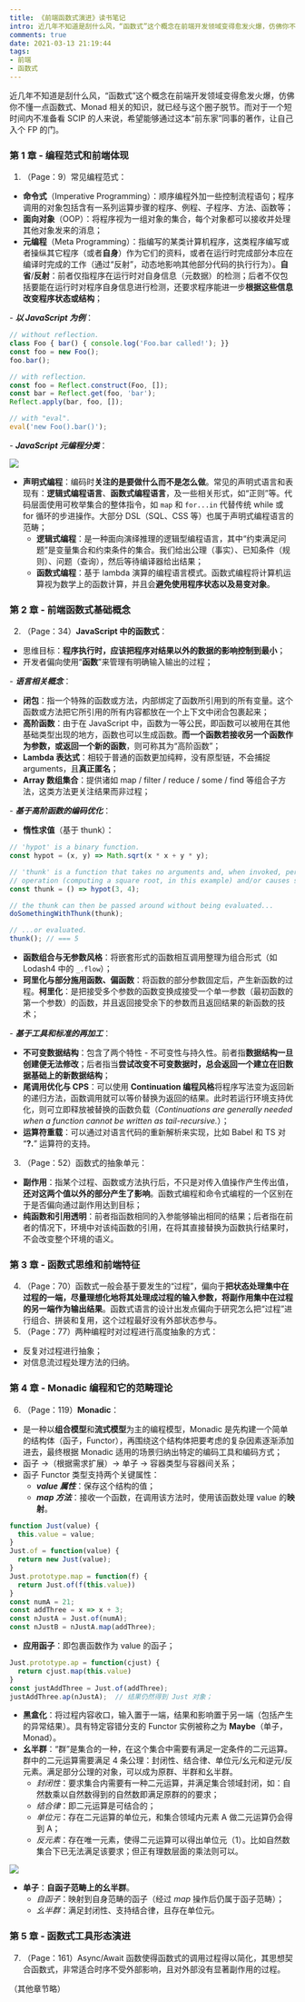 ```yaml
---
title: 《前端函数式演进》读书笔记
intro: 近几年不知道是刮什么风，“函数式”这个概念在前端开发领域变得愈发火爆，仿佛你不懂一点函数式、Monad 相关的知识，就已经与这个圈子脱节。而对于一个短时间内不准备看 SICP 的人来说，希望能够通过这本“前东家”同事的著作，让自己入个 FP 的门。
comments: true
date: 2021-03-13 21:19:44
tags:
- 前端
- 函数式
---
```


近几年不知道是刮什么风，“函数式”这个概念在前端开发领域变得愈发火爆，仿佛你不懂一点函数式、Monad 相关的知识，就已经与这个圈子脱节。而对于一个短时间内不准备看 SCIP 的人来说，希望能够通过这本“前东家”同事的著作，让自己入个 FP 的门。

### 第 1 章 - 编程范式和前端体现

1. （Page：9）常见编程范式：

* **命令式**（Imperative Programming）：顺序编程外加一些控制流程语句；程序调用的对象包括含有一系列运算步骤的程序、例程、子程序、方法、函数等；
* **面向对象**（OOP）：将程序视为一组对象的集合，每个对象都可以接收并处理其他对象发来的消息；
* **元编程**（Meta Programming）：指编写的某类计算机程序，这类程序编写或者操纵其它程序（或者**自身**）作为它们的资料，或者在运行时完成部分本应在编译时完成的工作（通过“反射”，动态地影响其他部分代码的执行行为）。**自省**/**反射**：前者仅指程序在运行时对自身信息（元数据）的检测；后者不仅包括要能在运行时对程序自身信息进行检测，还要求程序能进一步**根据这些信息改变程序状态或结构**；

\- ***以 JavaScript 为例***：

```javascript
// without reflection.
class Foo { bar() { console.log('Foo.bar called!'); }}
const foo = new Foo();
foo.bar();

// with reflection.
const foo = Reflect.construct(Foo, []);
const bar = Reflect.get(foo, 'bar');
Reflect.apply(bar, foo, []);

// with "eval".
eval('new Foo().bar()');
```

\- ***JavaScript 元编程分类***：

![](1.png)

* **声明式编程**：编码时**关注的是要做什么而不是怎么做**。常见的声明式语言和表现有：**逻辑式编程语言**、**函数式编程语言**，及一些相关形式，如“正则”等。代码层面使用可枚举集合的整体指令，如 `map` 和 `for...in` 代替传统 while 或 for 循环的步进操作。大部分 DSL（SQL、CSS 等）也属于声明式编程语言的范畴；
  * **逻辑式编程**：是一种面向演绎推理的逻辑型编程语言，其中“约束满足问题”是变量集合和约束条件的集合。我们给出公理（事实）、已知条件（规则）、问题（查询），然后等待编译器给出结果；
  * **函数式编程**：基于 lambda 演算的编程语言模式。函数式编程将计算机运算视为数学上的函数计算，并且会**避免使用程序状态以及易变对象**。

### 第 2 章 - 前端函数式基础概念

2. （Page：34）**JavaScript 中的函数式**：

* 思维目标：**程序执行时，应该把程序对结果以外的数据的影响控制到最小**；
* 开发者偏向使用“**函数**”来管理有明确输入输出的过程；

\- ***语言相关概念***：

* **闭包**：指一个特殊的函数或方法，内部绑定了函数所引用到的所有变量。这个函数或方法把它所引用的所有内容都放在一个上下文中闭合包裹起来；
* **高阶函数**：由于在 JavaScript 中，函数为一等公民，即函数可以被用在其他基础类型出现的地方，函数也可以生成函数。**而一个函数若接收另一个函数作为参数，或返回一个新的函数**，则可称其为“高阶函数”；
* **Lambda 表达式**：相较于普通的函数更加纯粹，没有原型链，不会捕捉 arguments，且**真正匿名**；
* **Array 数组集合**：提供诸如 map / filter / reduce / some / find 等组合子方法，这类方法更关注结果而非过程；

\- ***基于高阶函数的编码优化***：

* **惰性求值**（基于 thunk）：

```javascript
// 'hypot' is a binary function.
const hypot = (x, y) => Math.sqrt(x * x + y * y);

// 'thunk' is a function that takes no arguments and, when invoked, performs a potentially expensive
// operation (computing a square root, in this example) and/or causes some side-effect to occur.
const thunk = () => hypot(3, 4);

// the thunk can then be passed around without being evaluated...
doSomethingWithThunk(thunk);

// ...or evaluated.
thunk(); // === 5
```

* **函数组合与无参数风格**：将嵌套形式的函数相互调用整理为组合形式（如 Lodash4 中的 `_.flow`）；
* **珂里化与部分施用函数、偏函数**：将函数的部分参数固定后，产生新函数的过程。**柯里化**：是把接受多个参数的函数变换成接受一个单一参数（最初函数的第一个参数）的函数，并且返回接受余下的参数而且返回结果的新函数的技术；

\- ***基于工具和标准的再加工***：

* **不可变数据结构**：包含了两个特性 - 不可变性与持久性。前者指**数据结构一旦创建便无法修改**；后者指当**尝试改变不可变数据时，总会返回一个建立在旧数据基础上的新数据结构**；
* **尾调用优化与 CPS**：可以使用 **Continuation 编程风格**将程序写法变为返回新的递归方法，函数调用就可以等价替换为返回的结果。此时若运行环境支持优化，则可立即释放被替换的函数负载（*Continuations are generally needed when a function cannot be written as tail-recursive.*）；
* **运算符重载**：可以通过对语言代码的重新解析来实现，比如 Babel 和 TS 对 “**?.**” 运算符的支持。

3. （Page：52）函数式的抽象单元：

* **副作用**：指某个过程、函数或方法执行后，不只是对传入值操作产生传出值，**还对这两个值以外的部分产生了影响**。函数式编程和命令式编程的一个区别在于是否偏向通过副作用达到目标；
* **纯函数和引用透明**：前者指函数相同的入参能够输出相同的结果；后者指在前者的情况下，环境中对该纯函数的引用，在将其直接替换为函数执行结果时，不会改变整个环境的语义。

### 第 3 章 - 函数式思维和前端特征

4. （Page：70）函数式一般会基于要发生的“过程”，偏向于**把状态处理集中在过程的一端，尽量理想化地将其处理成过程的输入参数，将副作用集中在过程的另一端作为输出结果**。函数式语言的设计出发点偏向于研究怎么把“过程”进行组合、拼装和复用，这个过程最好没有外部状态参与。
5. （Page：77）两种编程时对过程进行高度抽象的方式：

* 反复对过程进行抽象；
* 对信息流过程处理方法的归纳。

### 第 4 章 - Monadic 编程和它的范畴理论

6. （Page：119）**Monadic**：

* 是一种以**组合模型**和**流式模型**为主的编程模型，Monadic 是先构建一个简单的结构体（函子，Functor），再围绕这个结构体把要考虑的复杂因素逐渐添加进去，最终根据 Monadic 适用的场景归纳出特定的编码工具和编码方式；
* 函子 ->（根据需求扩展）-> 单子 -> 容器类型与容器间关系；
* 函子 Functor 类型支持两个关键属性：
  * ***value 属性***：保存这个结构的值；
  * ***map 方法***：接收一个函数，在调用该方法时，使用该函数处理 value 的**映射**。

```javascript
function Just(value) {
  this.value = value;
}
Just.of = function(value) {
  return new Just(value);
}
Just.prototype.map = function(f) {
  return Just.of(f(this.value))
}
const numA = 21;
const addThree = x => x + 3;
const nJustA = Just.of(numA);
const nJustB = nJustA.map(addThree);
```

* **应用函子**：即包裹函数作为 value 的函子；

```javascript
Just.prototype.ap = function(cjust) {
  return cjust.map(this.value)
}
const justAddThree = Just.of(addThree);
justAddThree.ap(nJustA);  // 结果仍然得到 Just 对象；
```

* **黑盒化**：将过程内容收口，输入置于一端，结果和影响置于另一端（包括产生的异常结果）。具有特定容错分支的 Functor 实例被称之为 **Maybe**（单子，Monad）。
* **幺半群**：“群”是集合的一种，在这个集合中需要有满足一定条件的二元运算。群中的二元运算需要满足 4 条公理：封闭性、结合律、单位元/幺元和逆元/反元素。满足部分公理的对象，可以成为原群、半群和幺半群。
  * *封闭性*：要求集合内需要有一种二元运算，并满足集合领域封闭，如：自然数乘以自然数得到的自然数即满足原群的的要求；
  * *结合律*：即二元运算是可结合的；
  * *单位元*：存在二元运算的单位元，和集合领域内元素 A 做二元运算仍会得到 A；
  * *反元素*：存在唯一元素，使得二元运算可以得出单位元（1）。比如自然数集合下已无法满足该要求；但正有理数层面的乘法则可以。

![](2.png)

* **单子**：**自函子范畴上的幺半群**。
  * *自函子*：映射到自身范畴的函子（经过 *map* 操作后仍属于函子范畴）；
  * *幺半群*：满足封闭性、支持结合律，且存在单位元。

### 第 5 章 - 函数式工具形态演进

7. （Page：161）Async/Await 函数使得函数式的调用过程得以简化，其思想契合函数式，非常适合时序不受外部影响，且对外部没有显著副作用的过程。

（其他章节略）
